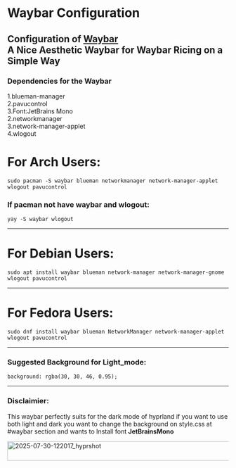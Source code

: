 # Waybar Configuration
Configuration of  [Waybar](https://github.com/Alexays/Waybar)</br>
A Nice Aesthetic Waybar for Waybar Ricing on a Simple Way
---
### Dependencies for the Waybar 
1.blueman-manager</br>
2.pavucontrol</br>
3.Font:JetBrains Mono</br>
2.networkmanager</br>
3.network-manager-applet<br>
4.wlogout

# For Arch Users:
    sudo pacman -S waybar blueman networkmanager network-manager-applet wlogout pavucontrol
  ### If pacman not have waybar and wlogout:
    yay -S waybar wlogout
---
# For Debian Users:
    sudo apt install waybar blueman network-manager network-manager-gnome wlogout pavucontrol
---
# For Fedora Users:
    sudo dnf install waybar blueman NetworkManager network-manager-applet wlogout pavucontrol 
---
### Suggested Background for Light_mode:
    background: rgba(30, 30, 46, 0.95);
---
### Disclaimier:    
  This waybar perfectly suits for the dark mode of hyprland if you want to use both light and dark you want to change the background on style.css at #waybar section and wants to Install font <b>JetBrainsMono</b>
  
<img width="1900" height="44" alt="2025-07-30-122017_hyprshot" src="https://github.com/user-attachments/assets/11e43b98-d0c2-4a21-ac63-41840c4f8530" />
